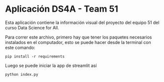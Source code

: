 # Aplicación DS4A - Team 51

Esta aplicación contiene la información visual del proyecto del equipo 51 del curso Data Science for All.

Para correr este archivo, primero hay que tener los paquetes necesarios instalados en el computador, esto se puede hacer desde la terminal con este comando:

```console
pip install -r requirements
```

Luego se puede iniciar la app de streamlit así

```console
python index.py
```
